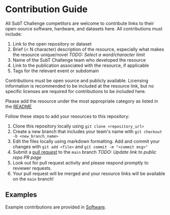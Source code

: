 # Contribution Guide

All SubT Challenge competitors are welcome to contribute links to their open-source software, hardware, and datasets here. All contributions must include:

1. Link to the open repository or dataset
1. Brief (< N character) description of the resource, especially what makes the resource unique/novel *TODO: Select a word/character limit*
1. Name of the SubT Challenge team who developed the resource
1. Link to the publication associated with the resource, if applicable
1. Tags for the relevant event or subdomain

Contributions must be open source and publicly available. 
Licensing information is recommended to be included at the resource link, but no specific licenses are required for contributions to be included here.

Please add the resource under the most appropriate category as listed in the [README](/readme.md) 

Follow these steps to add your resources to this repository:

1. Clone this repository locally using `git clone <repository_url>`
1. Create a new branch that includes your team's name with `git checkout -b <new_branch_name>`
1. Edit the files locally using markdown formatting. Add and commit your changes with `git add <file>` and `git commit -m "<commit msg>"`
1. Submit a [pull request](TODO) to the `main` branch *TODO: Update link to public repo PR page*
1. Look out for pull request activity and please respond promptly to reviewer requests.
1. Your pull request will be merged and your resource links will be available on the `main` branch! 

## Examples

Example contributions are provided in [Software](1-Software.md). 

